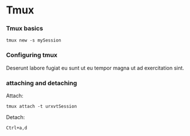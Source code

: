 # Tmux

### Tmux basics

```tmux new -s mySession```

### Configuring tmux

Deserunt labore fugiat eu sunt ut eu tempor magna ut ad exercitation sint.

### attaching and detaching

Attach:

```none
tmux attach -t urxvtSession
```

Detach:

```none
Ctrl+a,d
```
